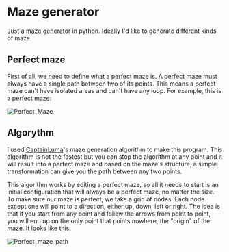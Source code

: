 # Maze generator
Just a <ins>maze generator</ins> in python. Ideally I'd like to generate different kinds of maze.

## Perfect maze
First of all, we need to define what a perfect maze is. A perfect maze must always have a single path between two of its points. This means a perfect maze can't have isolated areas and can't have any loop.
For example, this is a perfect maze:

![Perfect_Maze](https://github.com/user-attachments/assets/c1b779ed-7805-4ea5-ac77-61929b7e798c)

## Algorythm
I used [CaptainLuma](https://www.youtube.com/@captainluma7991)'s maze generation algorithm to make this program. This algorithm is not the fastest but you can stop the algorithm at any point and it will result into a perfect maze and based on the maze's structure, a simple transformation can give you the path between any two points.

This algorithm works by editing a perfect maze, so all it needs to start is an initial configuration that will always be a perfect maze, no matter the size. To make sure our maze is perfect, we take a grid of nodes. Each node except one will point to a direction, either up, down, left or right. The idea is that if you start from any point and follow the arrows from point to point, you will end up on the only point that points nowhere, the "origin" of the maze. It looks like this:

![Perfect_maze_path](https://github.com/user-attachments/assets/77c61e63-17b4-46c9-81e0-9f278e82f108)
